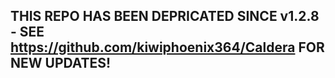 ## THIS REPO HAS BEEN DEPRICATED SINCE v1.2.8 - SEE https://github.com/kiwiphoenix364/Caldera FOR NEW UPDATES!
